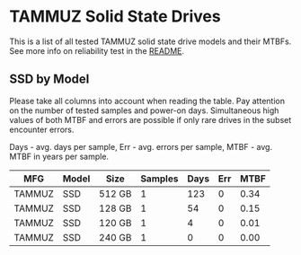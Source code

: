 TAMMUZ Solid State Drives
=========================

This is a list of all tested TAMMUZ solid state drive models and their MTBFs. See
more info on reliability test in the [README](https://github.com/linuxhw/SMART).

SSD by Model
------------

Please take all columns into account when reading the table. Pay attention on the
number of tested samples and power-on days. Simultaneous high values of both MTBF
and errors are possible if only rare drives in the subset encounter errors.

Days - avg. days per sample,
Err  - avg. errors per sample,
MTBF - avg. MTBF in years per sample.

| MFG       | Model              | Size   | Samples | Days  | Err   | MTBF |
|-----------|--------------------|--------|---------|-------|-------|------|
| TAMMUZ    | SSD                | 512 GB | 1       | 123   | 0     | 0.34   |
| TAMMUZ    | SSD                | 128 GB | 1       | 54    | 0     | 0.15   |
| TAMMUZ    | SSD                | 120 GB | 1       | 4     | 0     | 0.01   |
| TAMMUZ    | SSD                | 240 GB | 1       | 0     | 0     | 0.00   |
